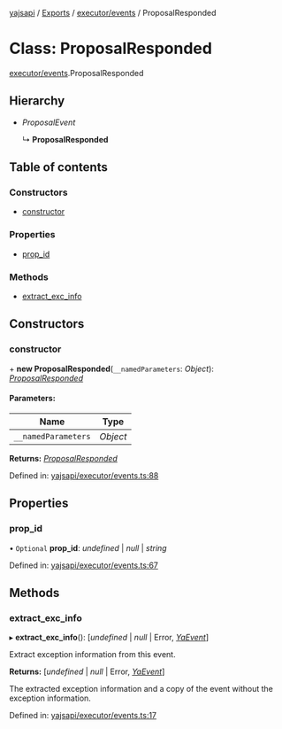 [yajsapi](../README.md) / [Exports](../modules.md) / [executor/events](../modules/executor_events.md) / ProposalResponded

# Class: ProposalResponded

[executor/events](../modules/executor_events.md).ProposalResponded

## Hierarchy

* *ProposalEvent*

  ↳ **ProposalResponded**

## Table of contents

### Constructors

- [constructor](executor_events.proposalresponded.md#constructor)

### Properties

- [prop\_id](executor_events.proposalresponded.md#prop_id)

### Methods

- [extract\_exc\_info](executor_events.proposalresponded.md#extract_exc_info)

## Constructors

### constructor

\+ **new ProposalResponded**(`__namedParameters`: *Object*): [*ProposalResponded*](executor_events.proposalresponded.md)

#### Parameters:

Name | Type |
------ | ------ |
`__namedParameters` | *Object* |

**Returns:** [*ProposalResponded*](executor_events.proposalresponded.md)

Defined in: [yajsapi/executor/events.ts:88](https://github.com/golemfactory/yajsapi/blob/0a8d8c8/yajsapi/executor/events.ts#L88)

## Properties

### prop\_id

• `Optional` **prop\_id**: *undefined* \| *null* \| *string*

Defined in: [yajsapi/executor/events.ts:67](https://github.com/golemfactory/yajsapi/blob/0a8d8c8/yajsapi/executor/events.ts#L67)

## Methods

### extract\_exc\_info

▸ **extract_exc_info**(): [*undefined* \| *null* \| Error, [*YaEvent*](executor_events.yaevent.md)]

Extract exception information from this event.

**Returns:** [*undefined* \| *null* \| Error, [*YaEvent*](executor_events.yaevent.md)]

The extracted exception information and a copy of the event without the exception information.

Defined in: [yajsapi/executor/events.ts:17](https://github.com/golemfactory/yajsapi/blob/0a8d8c8/yajsapi/executor/events.ts#L17)
